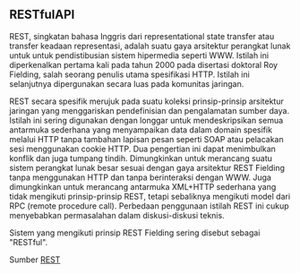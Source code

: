 ## RESTfulAPI

REST, singkatan bahasa Inggris dari representational state transfer atau transfer keadaan representasi, adalah suatu gaya arsitektur perangkat lunak untuk untuk pendistibusian sistem hipermedia seperti WWW. Istilah ini diperkenalkan pertama kali pada tahun 2000 pada disertasi doktoral Roy Fielding, salah seorang penulis utama spesifikasi HTTP. Istilah ini selanjutnya dipergunakan secara luas pada komunitas jaringan.

REST secara spesifik merujuk pada suatu koleksi prinsip-prinsip arsitektur jaringan yang menggariskan pendefinisian dan pengalamatan sumber daya. Istilah ini sering digunakan dengan longgar untuk mendeskripsikan semua antarmuka sederhana yang menyampaikan data dalam domain spesifik melalui HTTP tanpa tambahan lapisan pesan seperti SOAP atau pelacakan sesi menggunakan cookie HTTP. Dua pengertian ini dapat menimbulkan konflik dan juga tumpang tindih. Dimungkinkan untuk merancang suatu sistem perangkat lunak besar sesuai dengan gaya arsitektur REST Fielding tanpa menggunakan HTTP dan tanpa berinteraksi dengan WWW. Juga dimungkinkan untuk merancang antarmuka XML+HTTP sederhana yang tidak mengikuti prinsip-prinsip REST, tetapi sebaliknya mengikuti model dari RPC (remote procedure call). Perbedaan penggunaan istilah REST ini cukup menyebabkan permasalahan dalam diskusi-diskusi teknis.

Sistem yang mengikuti prinsip REST Fielding sering disebut sebagai "RESTful".

Sumber [REST](https://id.wikipedia.org/wiki/REST)